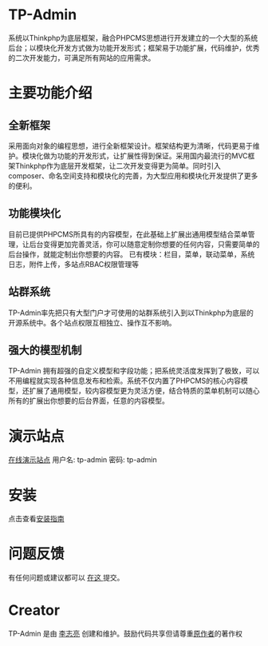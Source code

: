 # TP-Admin #
系统以Thinkphp为底层框架，融合PHPCMS思想进行开发建立的一个大型的系统后台；以模块化开发方式做为功能开发形式；框架易于功能扩展，代码维护，优秀的二次开发能力，可满足所有网站的应用需求。

# 主要功能介绍 #
## 全新框架
采用面向对象的编程思想，进行全新框架设计。框架结构更为清晰，代码更易于维护。模块化做为功能的开发形式，让扩展性得到保证。采用国内最流行的MVC框架Thinkphp作为底层开发框架，让二次开发变得更为简单。同时引入composer、命名空间支持和模块化的完善，为大型应用和模块化开发提供了更多的便利。

## 功能模块化
目前已提供PHPCMS所具有的内容模型，在此基础上扩展出通用模型结合菜单管理，让后台变得更加完善灵活，你可以随意定制你想要的任何内容，只需要简单的后台操作，就能定制出你想要的内容。 已有模块：栏目，菜单，联动菜单，系统日志，附件上传，多站点RBAC权限管理等

## 站群系统
TP-Admin率先把只有大型门户才可使用的站群系统引入到以Thinkphp为底层的开源系统中。各个站点权限互相独立、操作互不影响。

## 强大的模型机制
TP-Admin 拥有超强的自定义模型和字段功能；把系统灵活度发挥到了极致，可以不用编程就实现各种信息发布和检索。系统不仅内置了PHPCMS的核心内容模型，还扩展了通用模型，较内容模型更为灵活方便，结合特质的菜单机制可以随心所有的扩展出你想要的后台界面，任意的内容模型。

# 演示站点 #
[在线演示站点](http://tp-admin.hhailuo.com/)
用户名: tp-admin 密码: tp-admin

# 安装 #
点击查看[安装指南](http://tp-admin.hhailuo.com/#setup)

# 问题反馈 #
有任何问题或建议都可以 [ 在这 ](https://github.com/xiaoyao-work/TP-Admin-V2.0/issues) 提交。

# Creator #
TP-Admin 是由 [李志亮](http://www.hhailuo.com) 创建和维护。鼓励代码共享但请尊重[原作者](http://www.hhailuo.com)的著作权
